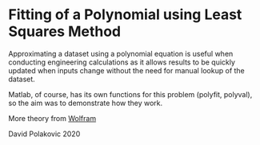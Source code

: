 # Fitting of a Polynomial using Least Squares Method

Approximating a dataset using a polynomial equation is useful when conducting engineering 
calculations as it allows results to be quickly updated when inputs change without the need for manual lookup of the dataset.

Matlab, of course, has its own functions for this problem (polyfit, polyval), so the aim was to demonstrate how they work.

More theory from [Wolfram](https://mathworld.wolfram.com/LeastSquaresFittingPolynomial.html)

David Polakovic 2020

